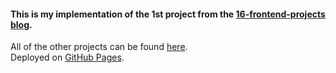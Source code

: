 #### This is my implementation of the 1st project from the [16-frontend-projects blog](https://dev.to/frontendmentor/16-front-end-projects-with-designs-to-help-improve-your-coding-skills-5ajl).

All of the other projects can be found [here](https://github.com/YashKandalkar/16-frontend-projects).  
Deployed on [GitHub Pages](https://yashkandalkar.github.io/Single-price-grid-component/).
